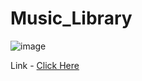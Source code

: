# Music_Library
![image](https://github.com/user-attachments/assets/afa9dfeb-d7c6-44ee-8787-89336c8005bb)

Link - [Click Here](https://music-library-fav.vercel.app/)
